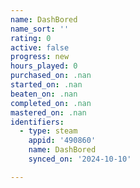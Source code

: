 ```yaml
---
name: DashBored
name_sort: ''
rating: 0
active: false
progress: new
hours_played: 0
purchased_on: .nan
started_on: .nan
beaten_on: .nan
completed_on: .nan
mastered_on: .nan
identifiers:
  - type: steam
    appid: '490860'
    name: DashBored
    synced_on: '2024-10-10'

---
```

